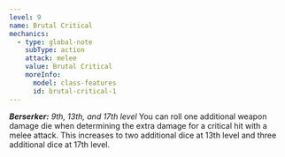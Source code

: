 ```yaml
---
level: 9
name: Brutal Critical
mechanics:
  - type: global-note
    subType: action
    attack: melee
    value: Brutal Critical
    moreInfo:
      model: class-features
      id: brutal-critical-1
---
```

_**Berserker:** 9th, 13th, and 17th level_
You can roll one additional weapon damage die when determining the extra damage for a critical hit with a melee attack. 
This increases to two additional dice at 13th level and three additional dice at 17th level.